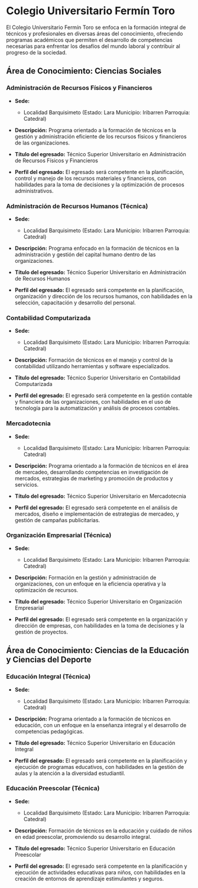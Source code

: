 # Colegio Universitario Fermín Toro

El Colegio Universitario Fermín Toro se enfoca en la formación integral de técnicos y profesionales en diversas áreas del conocimiento, ofreciendo programas académicos que permiten el desarrollo de competencias necesarias para enfrentar los desafíos del mundo laboral y contribuir al progreso de la sociedad.

## Área de Conocimiento: Ciencias Sociales

### Administración de Recursos Físicos y Financieros

* **Sede:** 
  * Localidad Barquisimeto (Estado: Lara Municipio: Iribarren Parroquia: Catedral)

* **Descripción:** 
  Programa orientado a la formación de técnicos en la gestión y administración eficiente de los recursos físicos y financieros de las organizaciones.

* **Título del egresado:** 
  Técnico Superior Universitario en Administración de Recursos Físicos y Financieros

* **Perfil del egresado:** 
  El egresado será competente en la planificación, control y manejo de los recursos materiales y financieros, con habilidades para la toma de decisiones y la optimización de procesos administrativos.

### Administración de Recursos Humanos (Técnica)

* **Sede:** 
  * Localidad Barquisimeto (Estado: Lara Municipio: Iribarren Parroquia: Catedral)

* **Descripción:** 
  Programa enfocado en la formación de técnicos en la administración y gestión del capital humano dentro de las organizaciones.

* **Título del egresado:** 
  Técnico Superior Universitario en Administración de Recursos Humanos

* **Perfil del egresado:** 
  El egresado será competente en la planificación, organización y dirección de los recursos humanos, con habilidades en la selección, capacitación y desarrollo del personal.

### Contabilidad Computarizada

* **Sede:** 
  * Localidad Barquisimeto (Estado: Lara Municipio: Iribarren Parroquia: Catedral)

* **Descripción:** 
  Formación de técnicos en el manejo y control de la contabilidad utilizando herramientas y software especializados.

* **Título del egresado:** 
  Técnico Superior Universitario en Contabilidad Computarizada

* **Perfil del egresado:** 
  El egresado será competente en la gestión contable y financiera de las organizaciones, con habilidades en el uso de tecnología para la automatización y análisis de procesos contables.

### Mercadotecnia

* **Sede:** 
  * Localidad Barquisimeto (Estado: Lara Municipio: Iribarren Parroquia: Catedral)

* **Descripción:** 
  Programa orientado a la formación de técnicos en el área de mercadeo, desarrollando competencias en investigación de mercados, estrategias de marketing y promoción de productos y servicios.

* **Título del egresado:** 
  Técnico Superior Universitario en Mercadotecnia

* **Perfil del egresado:** 
  El egresado será competente en el análisis de mercados, diseño e implementación de estrategias de mercadeo, y gestión de campañas publicitarias.

### Organización Empresarial (Técnica)

* **Sede:** 
  * Localidad Barquisimeto (Estado: Lara Municipio: Iribarren Parroquia: Catedral)

* **Descripción:** 
  Formación en la gestión y administración de organizaciones, con un enfoque en la eficiencia operativa y la optimización de recursos.

* **Título del egresado:** 
  Técnico Superior Universitario en Organización Empresarial

* **Perfil del egresado:** 
  El egresado será competente en la organización y dirección de empresas, con habilidades en la toma de decisiones y la gestión de proyectos.

## Área de Conocimiento: Ciencias de la Educación y Ciencias del Deporte

### Educación Integral (Técnica)

* **Sede:** 
  * Localidad Barquisimeto (Estado: Lara Municipio: Iribarren Parroquia: Catedral)

* **Descripción:** 
  Programa orientado a la formación de técnicos en educación, con un enfoque en la enseñanza integral y el desarrollo de competencias pedagógicas.

* **Título del egresado:** 
  Técnico Superior Universitario en Educación Integral

* **Perfil del egresado:** 
  El egresado será competente en la planificación y ejecución de programas educativos, con habilidades en la gestión de aulas y la atención a la diversidad estudiantil.

### Educación Preescolar (Técnica)

* **Sede:** 
  * Localidad Barquisimeto (Estado: Lara Municipio: Iribarren Parroquia: Catedral)

* **Descripción:** 
  Formación de técnicos en la educación y cuidado de niños en edad preescolar, promoviendo su desarrollo integral.

* **Título del egresado:** 
  Técnico Superior Universitario en Educación Preescolar

* **Perfil del egresado:** 
  El egresado será competente en la planificación y ejecución de actividades educativas para niños, con habilidades en la creación de entornos de aprendizaje estimulantes y seguros.
